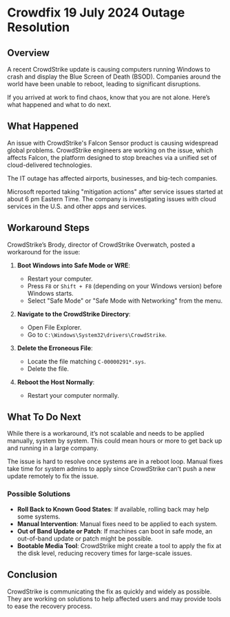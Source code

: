 # Crowdfix 19 July 2024 Outage Resolution

## Overview
A recent CrowdStrike update is causing computers running Windows to crash and display the Blue Screen of Death (BSOD). Companies around the world have been unable to reboot, leading to significant disruptions.

If you arrived at work to find chaos, know that you are not alone. Here’s what happened and what to do next.

## What Happened
An issue with CrowdStrike's Falcon Sensor product is causing widespread global problems. CrowdStrike engineers are working on the issue, which affects Falcon, the platform designed to stop breaches via a unified set of cloud-delivered technologies.

The IT outage has affected airports, businesses, and big-tech companies.

Microsoft reported taking "mitigation actions" after service issues started at about 6 pm Eastern Time. The company is investigating issues with cloud services in the U.S. and other apps and services.

## Workaround Steps
CrowdStrike’s Brody, director of CrowdStrike Overwatch, posted a workaround for the issue:

1. **Boot Windows into Safe Mode or WRE**:
    - Restart your computer.
    - Press `F8` or `Shift + F8` (depending on your Windows version) before Windows starts.
    - Select "Safe Mode" or "Safe Mode with Networking" from the menu.

2. **Navigate to the CrowdStrike Directory**:
    - Open File Explorer.
    - Go to `C:\Windows\System32\drivers\CrowdStrike`.

3. **Delete the Erroneous File**:
    - Locate the file matching `C-00000291*.sys`.
    - Delete the file.

4. **Reboot the Host Normally**:
    - Restart your computer normally.

## What To Do Next
While there is a workaround, it’s not scalable and needs to be applied manually, system by system. This could mean hours or more to get back up and running in a large company.

The issue is hard to resolve once systems are in a reboot loop. Manual fixes take time for system admins to apply since CrowdStrike can't push a new update remotely to fix the issue.

### Possible Solutions
- **Roll Back to Known Good States**: If available, rolling back may help some systems.
- **Manual Intervention**: Manual fixes need to be applied to each system.
- **Out of Band Update or Patch**: If machines can boot in safe mode, an out-of-band update or patch might be possible.
- **Bootable Media Tool**: CrowdStrike might create a tool to apply the fix at the disk level, reducing recovery times for large-scale issues.

## Conclusion
CrowdStrike is communicating the fix as quickly and widely as possible. They are working on solutions to help affected users and may provide tools to ease the recovery process.

